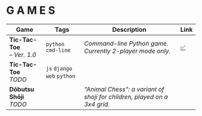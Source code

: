 # G A M E S




Game | Tags | Description | Link
-----|------|-------------|------
**Tic-Tac-Toe**<br>   *– Ver. 1.0* | ```python``` ```cmd-line``` | *Command-line Python game. Currently 2-player mode only.* | [:white_check_mark:](https://github.com/mjs375/Coding-Gymnasium/blob/main/Games/tictactoe.py)
**Tic-Tac-Toe**<br>   *TODO* | ```js``` ```django``` ```web``` ```python``` | |
**Dōbutsu Shōji**<br>   *TODO*| | *"Animal Chess": a variant of shoji for children, played on a 3x4 grid.* |

